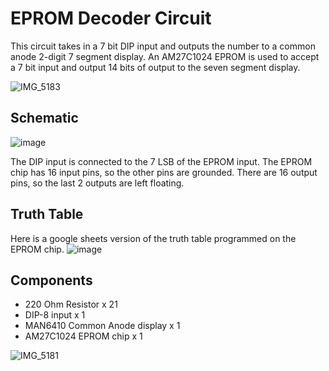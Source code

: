 # EPROM Decoder Circuit
This circuit takes in a 7 bit DIP input and outputs the number to a common anode 2-digit 7 segment display. 
An AM27C1024 EPROM is used to accept a 7 bit input and output 14 bits of output to the seven segment display.

![IMG_5183](https://github.com/user-attachments/assets/2030bd44-f971-40a2-8ec7-672575392d2f)

## Schematic
![image](https://github.com/user-attachments/assets/dee7567a-e77d-4661-99bc-7ac90fa3dc31)

The DIP input is connected to the 7 LSB of the EPROM input. The EPROM chip has 16 input pins, so the other pins are grounded.
There are 16 output pins, so the last 2 outputs are left floating.

## Truth Table
Here is a google sheets version of the truth table programmed on the EPROM chip.
![image](https://github.com/user-attachments/assets/e524ad68-d014-4a1c-b603-0beb05452ab0)

## Components
- 220 Ohm Resistor x 21
- DIP-8 input x 1
- MAN6410 Common Anode display x 1
- AM27C1024 EPROM chip x 1

![IMG_5181](https://github.com/user-attachments/assets/57ef7053-18fa-4826-96d0-02fd8a0d31bb)
